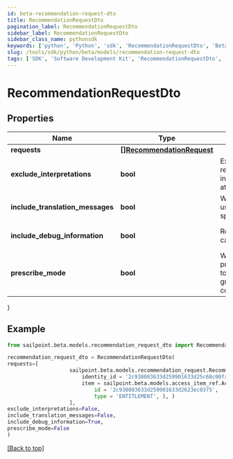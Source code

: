 ```yaml
---
id: beta-recommendation-request-dto
title: RecommendationRequestDto
pagination_label: RecommendationRequestDto
sidebar_label: RecommendationRequestDto
sidebar_class_name: pythonsdk
keywords: ['python', 'Python', 'sdk', 'RecommendationRequestDto', 'BetaRecommendationRequestDto'] 
slug: /tools/sdk/python/beta/models/recommendation-request-dto
tags: ['SDK', 'Software Development Kit', 'RecommendationRequestDto', 'BetaRecommendationRequestDto']
---
```


# RecommendationRequestDto


## Properties

Name | Type | Description | Notes
------------ | ------------- | ------------- | -------------
**requests** | [**[]RecommendationRequest**](recommendation-request) |  | [optional] 
**exclude_interpretations** | **bool** | Exclude interpretations in the response if \"true\". Return interpretations in the response if this attribute is not specified. | [optional] [default to False]
**include_translation_messages** | **bool** | When set to true, the calling system uses the translated messages for the specified language | [optional] [default to False]
**include_debug_information** | **bool** | Returns the recommender calculations if set to true | [optional] [default to False]
**prescribe_mode** | **bool** | When set to true, uses prescribedRulesRecommenderConfig to get identity attributes and peer group threshold instead of standard config. | [optional] [default to False]
}

## Example

```python
from sailpoint.beta.models.recommendation_request_dto import RecommendationRequestDto

recommendation_request_dto = RecommendationRequestDto(
requests=[
                    sailpoint.beta.models.recommendation_request.RecommendationRequest(
                        identity_id = '2c938083633d259901633d25c68c00fa', 
                        item = sailpoint.beta.models.access_item_ref.AccessItemRef(
                            id = '2c938083633d259901633d2623ec0375', 
                            type = 'ENTITLEMENT', ), )
                    ],
exclude_interpretations=False,
include_translation_messages=False,
include_debug_information=True,
prescribe_mode=False
)

```
[[Back to top]](#) 

